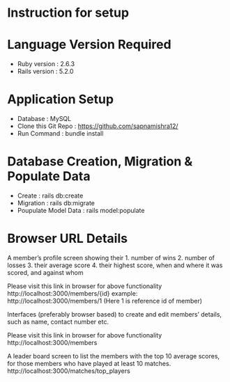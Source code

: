 # Instruction for setup

# Language Version Required
* Ruby version : 2.6.3
* Rails version : 5.2.0

# Application Setup
* Database : MySQL
* Clone this Git Repo : https://github.com/sapnamishra12/
* Run Command : bundle install

# Database Creation, Migration & Populate Data
* Create : rails db:create
* Migration : rails db:migrate
* Poupulate Model Data : rails model:populate

# Browser URL Details
A member’s profile screen showing their
    1. number of wins
    2. number of losses
    3. their average score
    4. their highest score, when and where it was scored, and against whom

Please visit this link in browser for above functionality
http://localhost:3000/members/{id} 
example: http://localhost:3000/members/1 (Here 1 is reference id of member)

Interfaces (preferably browser based) to create and edit members’ details, such as name, contact number etc.

Please visit this link in browser for above functionality
http://localhost:3000/members

A leader board screen to list the members with the top 10 average scores, for those members who have played at least 10 matches.
http://localhost:3000/matches/top_players

